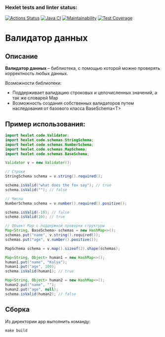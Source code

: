 ### Hexlet tests and linter status:
[![Actions Status](https://github.com/GrandVandal/java-project-78/actions/workflows/hexlet-check.yml/badge.svg)](https://github.com/GrandVandal/java-project-78/actions)
[![Java CI](https://github.com/GrandVandal/java-project-78/actions/workflows/main.yml/badge.svg)](https://github.com/GrandVandal/java-project-78/actions/workflows/main.yml)
[![Maintainability](https://api.codeclimate.com/v1/badges/70996d0110432061aee3/maintainability)](https://codeclimate.com/github/GrandVandal/java-project-78/maintainability)
[![Test Coverage](https://api.codeclimate.com/v1/badges/70996d0110432061aee3/test_coverage)](https://codeclimate.com/github/GrandVandal/java-project-78/test_coverage)

# Валидатор данных
## Описание
**Валидатор данных** – библиотека, с помощью которой можно проверять корректность любых данных.

Возможности библиотеки:
* Поддерживает валидацию строковых и целочисленных значений, а так же словарей Map
* Возможность создания собственных валидаторов путем наследования от базового класса BaseSchema\<T\>

## Пример использования:
```java
import hexlet.code.Validator;
import hexlet.code.schemas.StringSchema;
import hexlet.code.schemas.NumberSchema;
import hexlet.code.schemas.MapSchema;
import hexlet.code.schemas.BaseSchema;

Validator v = new Validator();

// Строки
StringSchema schema = v.string().required();

schema.isValid("what does the fox say"); // true
schema.isValid(""); // false

// Числа
NumberSchema schema = v.number().required().positive();

schema.isValid(-10); // false
schema.isValid(10); // true

// Объект Map с поддержкой проверки структуры
Map<String, BaseSchema> schemas = new HashMap<>();
schemas.put("name", v.string().required());
schemas.put("age", v.number().positive());

MapSchema schema = v.map().sizeof(2).shape(schemas);

Map<String, Object> human1 = new HashMap<>();
human1.put("name", "Kolya");
human1.put("age", 100);
schema.isValid(human1); // true

Map<String, Object> human2 = new HashMap<>();
human2.put("name", "");
human2.put("age", null);
schema.isValid(human2); // false
```
## Сборка
Из директории app выполнить команду:
```
make build
```
